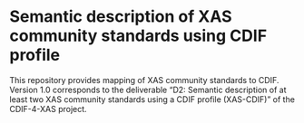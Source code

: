 # Semantic description of XAS community standards using CDIF profile

This repository provides mapping of XAS community standards to CDIF.
Version 1.0 corresponds to the deliverable “D2: Semantic description
of at least two XAS community standards using a CDIF profile
(XAS-CDIF)” of the CDIF-4-XAS project.
